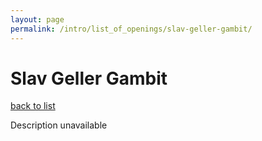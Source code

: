 ```yaml
---
layout: page
permalink: /intro/list_of_openings/slav-geller-gambit/
---
```


# Slav Geller Gambit

[back to list](..)

Description unavailable